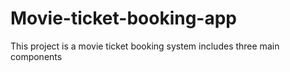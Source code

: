 # Movie-ticket-booking-app
This project is a movie ticket booking system includes three main components
